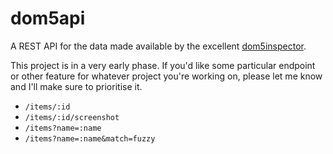 # dom5api

A REST API for the data made available by the excellent [dom5inspector](https://github.com/larzm42/dom5inspector).

This project is in a very early phase. If you'd like some particular endpoint or other feature for whatever project you're working on, please let me know and I'll make sure to prioritise it.

* `/items/:id`
* `/items/:id/screenshot`
* `/items?name=:name`
* `/items?name=:name&match=fuzzy`
